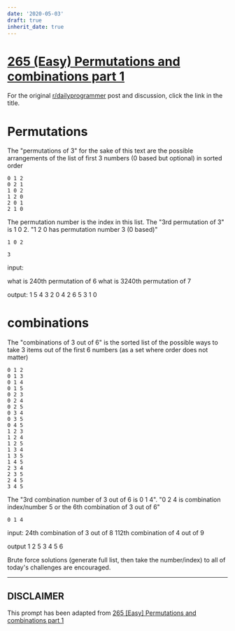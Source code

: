 ```yaml
---
date: '2020-05-03'
draft: true
inherit_date: true
---
```


# [265 (Easy) Permutations and combinations part 1](https://www.reddit.com/r/dailyprogrammer/comments/4hhiu8/20160502_challenge_265_easy_permutations_and/)

For the original [r/dailyprogrammer](https://www.reddit.com/r/dailyprogrammer/) post and discussion, click the link in the title.

# Permutations
The "permutations of 3" for the sake of this text are the possible arrangements of the list of first 3 numbers (0 based but optional) in sorted order


```
0 1 2
0 2 1
1 0 2
1 2 0
2 0 1
2 1 0
```
The permutation number is the index in this list.  The "3rd permutation of 3" is 1 0 2.  "1 2 0 has permutation number 3 (0 based)"


```
1 0 2
```

```
3
```
input:

what is 240th permutation of 6
what is 3240th permutation of 7  

output:
    1 5 4 3 2 0
    4 2 6 5 3 1 0

# combinations
The "combinations of 3 out of 6" is the sorted list of the possible ways to take 3 items out of the first 6 numbers (as a set where order does not matter)


```
0 1 2
0 1 3
0 1 4
0 1 5
0 2 3
0 2 4
0 2 5
0 3 4
0 3 5
0 4 5
1 2 3
1 2 4
1 2 5
1 3 4
1 3 5
1 4 5
2 3 4
2 3 5
2 4 5
3 4 5
```
The "3rd combination number of 3 out of 6 is 0 1 4".  "0 2 4 is combination index/number 5 or the 6th combination of 3 out of 6"


```
0 1 4
```
input:
24th combination of 3 out of 8
112th combination of 4 out of 9 

output
   1 2 5
 3 4 5 6

Brute force solutions (generate full list, then take the number/index) to all of today's challenges are encouraged.


----
## **DISCLAIMER**
This prompt has been adapted from [265 [Easy] Permutations and combinations part 1](https://www.reddit.com/r/dailyprogrammer/comments/4hhiu8/20160502_challenge_265_easy_permutations_and/
)
